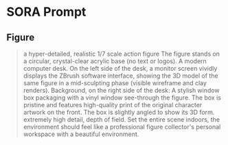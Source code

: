# SORA Prompt

## Figure 
>a hyper-detailed, realistic 1/7 scale action figure
The figure stands on a circular, crystal-clear acrylic base (no text or logos).
A modern computer desk. On the left side of the desk, a monitor screen vividly displays the ZBrush software interface, showing the 3D model of the same figure in a mid-sculpting phase (visible wireframe and clay renders).
Background, on the right side of the desk: A stylish window box packaging with a vinyl window see-through the figure. The box is pristine and features high-quality print of the original character artwork on the front. The box is slightly angled to show its 3D form.
extremely high detail, depth of field. Set the entire scene indoors, the environment should feel like a professional figure collector's personal workspace with a beautiful environment.
